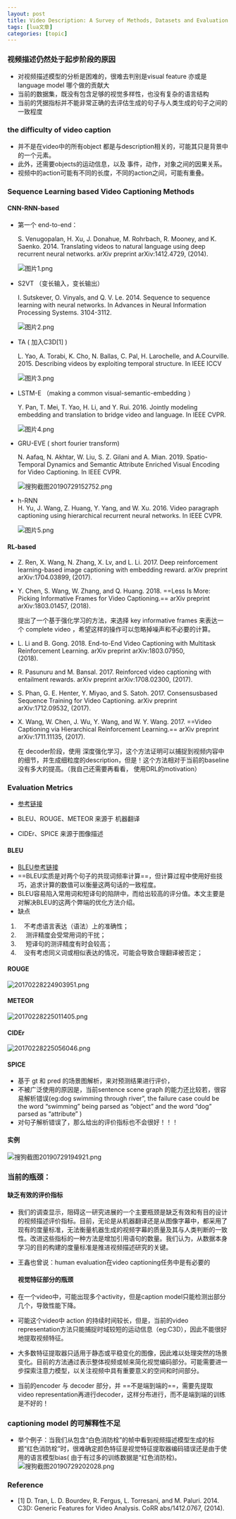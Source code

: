 ```yaml
---
layout: post
title: Video Description: A Survey of Methods, Datasets and Evaluation Metrics 
tags: [lua文章]
categories: [topic]
---
```

<h3 id="视频描述仍然处于起步阶段的原因"><a href="#视频描述仍然处于起步阶段的原因" class="headerlink" title="视频描述仍然处于起步阶段的原因"></a>视频描述仍然处于起步阶段的原因</h3><ul>
<li>对视频描述模型的分析是困难的，很难去判别是visual feature 亦或是 language model 哪个做的贡献大</li>
<li>当前的数据集，既没有包含足够的视觉多样性，也没有复杂的语言结构</li>
<li>当前的凭据指标并不能非常正确的去评估生成的句子与人类生成的句子之间的一致程度</li>
</ul>
<h3 id="the-difficulty-of-video-caption"><a href="#the-difficulty-of-video-caption" class="headerlink" title="the difficulty of video caption"></a>the difficulty of video caption</h3><ul>
<li>并不是在video中的所有object 都是与description相关的，可能其只是背景中的一个元素。    </li>
<li>此外，还需要objects的运动信息，以及 事件，动作，对象之间的因果关系。   </li>
<li>视频中的action可能有不同的长度，不同的action之间，可能有重叠。    </li>
</ul>
<h3 id="Sequence-Learning-based-Video-Captioning-Methods"><a href="#Sequence-Learning-based-Video-Captioning-Methods" class="headerlink" title="Sequence Learning based Video Captioning Methods"></a>Sequence Learning based Video Captioning Methods</h3><h4 id="CNN-RNN-based"><a href="#CNN-RNN-based" class="headerlink" title="CNN-RNN-based"></a>CNN-RNN-based</h4><ul>
<li><p>第一个 end-to-end：</p>
<p>S. Venugopalan, H. Xu, J. Donahue, M. Rohrbach, R. Mooney, and K. Saenko. 2014. Translating videos to natural language using deep recurrent neural networks. arXiv preprint arXiv:1412.4729, (2014).    </p>
<img src="https://i.loli.net/2019/07/29/5d3ea016090c918345.png" alt="图片1.png" title="图片1.png"/>
</li>
<li><p>S2VT （变长输入，变长输出）</p>
<p>I. Sutskever, O. Vinyals, and Q. V. Le. 2014. Sequence to sequence learning with neural networks. In Advances in Neural Information Processing Systems. 3104-3112.    </p>
<img src="https://i.loli.net/2019/07/29/5d3ea01536b3144846.png" alt="图片2.png" title="图片2.png"/>   
</li>
<li><p>TA ( 加入C3D[1] )</p>
<p>L. Yao, A. Torabi, K. Cho, N. Ballas, C. Pal, H. Larochelle, and A.Courville. 2015. Describing videos by exploiting temporal structure. In IEEE ICCV    </p>
<img src="https://i.loli.net/2019/07/29/5d3ea016a248c95582.png" alt="图片3.png" title="图片3.png"/>  
</li>
<li><p>LSTM-E （making a common visual-semantic-embedding ）</p>
<p>Y. Pan, T. Mei, T. Yao, H. Li, and Y. Rui. 2016. Jointly modeling embedding and translation to bridge video and language. In IEEE CVPR. </p>
<img src="https://i.loli.net/2019/07/29/5d3ea421aaf9013065.png" alt="图片4.png" title="图片4.png"/>


</li>
</ul>
<ul>
<li><p>GRU-EVE  ( short fourier transform)</p>
<p>N. Aafaq, N. Akhtar, W. Liu, S. Z. Gilani and A. Mian. 2019. Spatio-Temporal Dynamics and Semantic Attribute Enriched Visual Encoding for Video Captioning. In IEEE CVPR.    </p>
<img src="https://i.loli.net/2019/07/29/5d3ea0163113561600.png" alt="搜狗截图20190729152752.png" title="搜狗截图20190729152752.png"/>   
</li>
<li><p>h-RNN<br/>H. Yu, J. Wang, Z. Huang, Y. Yang, and W. Xu. 2016. Video paragraph captioning using hierarchical recurrent neural networks. In IEEE CVPR.</p>
<img src="https://i.loli.net/2019/07/29/5d3ea63af2e0354548.png" alt="图片5.png" title="图片5.png"/>

</li>
</ul>
<h4 id="RL-based"><a href="#RL-based" class="headerlink" title="RL-based"></a>RL-based</h4><ul>
<li><p>Z. Ren, X. Wang, N. Zhang, X. Lv, and L. Li. 2017. Deep reinforcement learning-based image captioning with embedding reward. arXiv preprint arXiv:1704.03899, (2017).</p>
</li>
<li><p>Y. Chen, S. Wang, W. Zhang, and Q. Huang. 2018.  ==Less Is More: Picking Informative Frames for Video Captioning.==  arXiv preprint arXiv:1803.01457, (2018).</p>
<p>提出了一个基于强化学习的方法，来选择 key informative frames 来表达一个 complete video ，希望这样的操作可以忽略掉噪声和不必要的计算。</p>
</li>
<li><p>L. Li and B. Gong. 2018. End-to-End Video Captioning with Multitask Reinforcement Learning. arXiv preprint arXiv:1803.07950,<br/>(2018).</p>
</li>
<li><p>R. Pasunuru and M. Bansal. 2017. Reinforced video captioning with entailment rewards. arXiv preprint arXiv:1708.02300, (2017).</p>
</li>
<li><p>S. Phan, G. E. Henter, Y. Miyao, and S. Satoh. 2017. Consensusbased Sequence Training for Video Captioning. arXiv preprint arXiv:1712.09532, (2017).</p>
</li>
<li><p>X. Wang, W. Chen, J. Wu, Y. Wang, and W. Y. Wang. 2017.  ==Video Captioning via Hierarchical Reinforcement Learning.==  arXiv preprint arXiv:1711.11135, (2017).</p>
<p>在 decoder阶段，使用 深度强化学习，这个方法证明可以捕捉到视频内容中的细节，并生成细粒度的description，但是！这个方法相对于当前的baseline 没有多大的提高。（我自己还需要再看看， 使用DRL的motivation）</p>
</li>
</ul>
<h3 id="Evaluation-Metrics"><a href="#Evaluation-Metrics" class="headerlink" title="Evaluation Metrics"></a>Evaluation Metrics</h3><ul>
<li><p><a href="https://blog.csdn.net/joshuaxx316/article/details/58696552" target="_blank" rel="noopener noreferrer">参考链接</a></p>
</li>
<li><p>BLEU、ROUGE、METEOR  来源于 机器翻译</p>
</li>
<li><p>CIDEr、SPICE 来源于图像描述   </p>
</li>
</ul>
<h4 id="BLEU"><a href="#BLEU" class="headerlink" title="BLEU"></a>BLEU</h4><ul>
<li><a href="https://blog.csdn.net/allocator/article/details/79657792" target="_blank" rel="noopener noreferrer">BLEU参考链接</a></li>
<li>==BLEU实质是对两个句子的共现词频率计算==，但计算过程中使用好些技巧，追求计算的数值可以衡量这两句话的一致程度。 </li>
<li>BLEU容易陷入常用词和短译句的陷阱中，而给出较高的评分值。本文主要是对解决BLEU的这两个弊端的优化方法介绍。</li>
<li>缺点</li>
</ul>
<ol>
<li>　不考虑语言表达（语法）上的准确性； </li>
<li>　 测评精度会受常用词的干扰； </li>
<li>　 短译句的测评精度有时会较高； </li>
<li>　没有考虑同义词或相似表达的情况，可能会导致合理翻译被否定；</li>
</ol>
<h4 id="ROUGE"><a href="#ROUGE" class="headerlink" title="ROUGE"></a>ROUGE</h4><img src="https://i.loli.net/2019/07/29/5d3ed71f2086769963.png" alt="20170228224903951.png" title="20170228224903951.png"/>

<h4 id="METEOR"><a href="#METEOR" class="headerlink" title="METEOR"></a>METEOR</h4><img src="https://i.loli.net/2019/07/29/5d3edcce1761442736.png" alt="20170228225011405.png" title="20170228225011405.png"/>   

<h4 id="CIDEr"><a href="#CIDEr" class="headerlink" title="CIDEr"></a>CIDEr</h4><img src="https://i.loli.net/2019/07/29/5d3edcce646d089162.png" alt="20170228225056046.png" title="20170228225056046.png"/>

<h4 id="SPICE"><a href="#SPICE" class="headerlink" title="SPICE"></a>SPICE</h4><ul>
<li>基于 gt 和 pred 的场景图解析，来对预测结果进行评价，</li>
<li>不被广泛使用的原因是，当前sentence scene graph 的能力还比较若，很容易解析错误(eg:dog swimming through river”, the failure case could be the word “swimming” being parsed as “object” and the word “dog” parsed as “attribute” )</li>
<li>对句子解析错误了，那么给出的评价指标也不会很好！！！</li>
</ul>
<h4 id="实例"><a href="#实例" class="headerlink" title="实例"></a>实例</h4><img src="https://i.loli.net/2019/07/29/5d3edd503479c20027.png" alt="搜狗截图20190729194921.png" title="搜狗截图20190729194921.png"/>    


<h3 id="当前的瓶颈："><a href="#当前的瓶颈：" class="headerlink" title="当前的瓶颈："></a>当前的瓶颈：</h3><h4 id="缺乏有效的评价指标"><a href="#缺乏有效的评价指标" class="headerlink" title="缺乏有效的评价指标"></a>缺乏有效的评价指标</h4><ul>
<li><p>我们的调查显示，阻碍这一研究进展的一个主要瓶颈是缺乏有效和有目的设计的视频描述评价指标。目前，无论是从机器翻译还是从图像字幕中，都采用了现有的度量标准，无法衡量机器生成的视频字幕的质量及其与人类判断的一致性。改进这些指标的一种方法是增加引用语句的数量。我们认为，从数据本身学习的目的构建的度量标准是推进视频描述研究的关键。    </p>
</li>
<li><p>王鑫也曾说：human evaluation在video captioning任务中是有必要的       </p>
<h4 id="视觉特征部分的瓶颈"><a href="#视觉特征部分的瓶颈" class="headerlink" title="视觉特征部分的瓶颈"></a>视觉特征部分的瓶颈</h4></li>
<li><p>在一个video中，可能出现多个activity，但是caption model只能检测出部分几个，导致性能下降。   </p>
</li>
<li><p>可能这个video中 action 的持续时间较长，但是，当前的video representation方法只能捕捉时域较短的运动信息（eg:C3D），因此不能很好地提取视频特征。   </p>
</li>
<li><p>大多数特征提取器只适用于静态或平稳变化的图像，因此难以处理突然的场景变化。目前的方法通过表示整体视频或帧来简化视觉编码部分。可能需要进一步探索注意力模型，以关注视频中具有重要意义的空间和时间部分。   </p>
</li>
<li><p>当前的encoder 与 decoder 部分，并 ==不是端到端的==，需要先提取 video representation再进行decoder，这样分布进行，而不是端到端的训练是不好的！    </p>
</li>
</ul>
<h3 id="captioning-model-的可解释性不足"><a href="#captioning-model-的可解释性不足" class="headerlink" title="captioning model 的可解释性不足"></a>captioning model 的可解释性不足</h3><ul>
<li>举个例子：当我们从包含“白色消防栓”的帧中看到视频描述模型生成的标题“红色消防栓”时，很难确定颜色特征是视觉特征提取器编码错误还是由于使用的语言模型bias( 由于有过多的训练数据是“红色消防栓)。<img src="https://i.loli.net/2019/07/29/5d3ee4996cf7480633.png" alt="搜狗截图20190729202028.png" title="搜狗截图20190729202028.png"/>



</li>
</ul>
<h3 id="Reference"><a href="#Reference" class="headerlink" title="Reference"></a>Reference</h3><ul>
<li>[1] D. Tran, L. D. Bourdev, R. Fergus, L. Torresani, and M. Paluri. 2014. C3D: Generic Features for Video Analysis. CoRR abs/1412.0767, (2014). </li>
</ul>